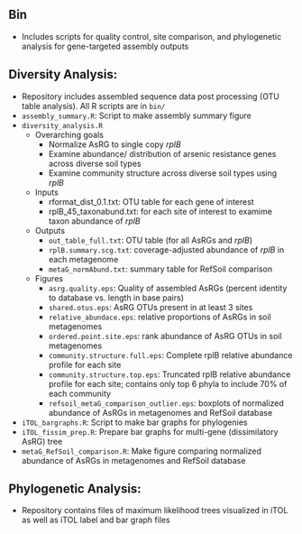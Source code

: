 ## Bin 
* Includes scripts for quality control, site comparison, and phylogenetic analysis for gene-targeted assembly outputs

## Diversity Analysis:
* Repository includes assembled sequence data post processing (OTU table analysis). All R scripts are in `bin/`
* `assembly_summary.R`: Script to make assembly summary figure
* `diversity_analysis.R` 
    * Overarching goals
       - Normalize AsRG to single copy _rplB_
       - Examine abundance/ distribution of arsenic resistance genes across diverse soil types
       - Examine community structure across diverse soil types using _rplB_
   * Inputs
      * rformat_dist_0.1.txt: OTU table for each gene of interest
      * rplB_45_taxonabund.txt: for each site of interest to examime taxon abundance of _rplB_
   * Outputs
      * `out_table_full.txt`: OTU table (for all AsRGs and _rplB_)
      * `rplB.summary.scg.txt`: coverage-adjusted abundance of _rplB_ in each metagenome
      * `metaG_normAbund.txt`: summary table for RefSoil comparison
   * Figures
   	  *	`asrg.quality.eps`: Quality of assembled AsRGs (percent identity to database vs. length in base pairs)
   	  * `shared.otus.eps`: AsRG OTUs present in at least 3 sites
      * `relative_abundace.eps`: relative proportions of AsRGs in soil metagenomes
      * `ordered.point.site.eps`: rank abundance of AsRG OTUs in soil metagenomes
      * `community.structure.full.eps`: Complete rplB relative abundance profile for each site      
      * `community.structure.top.eps`: Truncated rplB relative abundance profile for each site; contains only top 6 phyla to include 70% of each community
      * `refsoil_metaG_comparison_outlier.eps`: boxplots of normalized abundance of AsRGs in metagenomes and RefSoil database
* `iTOL_bargraphs.R`: Script to make bar graphs for phylogenies
* `iTOL_fissim_prep.R`: Prepare bar graphs for multi-gene (dissimilatory AsRG) tree
* `metaG_RefSoil_comparison.R`: Make figure comparing normalized abundance of AsRGs in metagenomes and RefSoil database

## Phylogenetic Analysis: 
* Repository contains files of maximum likelihood trees visualized in iTOL as well as iTOL label and bar graph files
 
